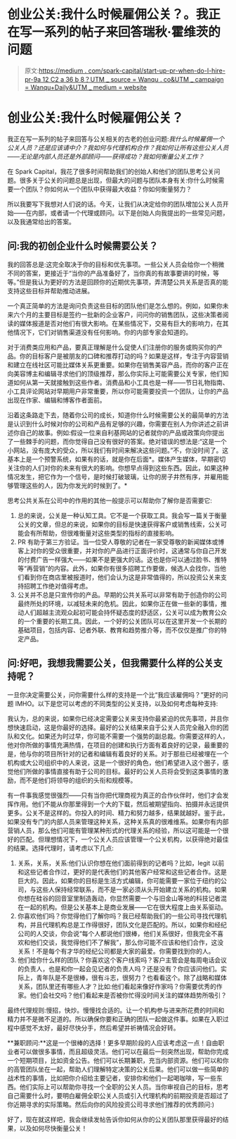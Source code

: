 # 创业公关:我什么时候雇佣公关？。我正在写一系列的帖子来回答瑞秋·霍维茨的问题

> 原文:[https://medium . com/spark-capital/start-up-pr-when-do-I-hire-pr-9a 12 C2 a 36 b 8？UTM _ source = Wanqu . co&UTM _ campaign = Wanqu+Daily&UTM _ medium = website](https://medium.com/spark-capital/start-up-pr-when-do-i-hire-pr-9a12c2a36b8?utm_source=wanqu.co&utm_campaign=Wanqu+Daily&utm_medium=website)

# 创业公关:我什么时候雇佣公关？

我正在写一系列的帖子来回答与公关相关的古老的创业问题:*我什么时候雇佣一个公关人员？还是应该请中介？我如何与代理机构合作？我如何让所有这些公关人员——无论是内部人员还是外部顾问——获得成功？我如何衡量公关工作？*



在 Spark Capital，我花了很多时间帮助我们的创始人和他们的团队思考公关问题。很多关于公关的问题总是出现，但最大的问题与团队本身有关:你什么时候需要一个团队？你如何从一个团队中获得最大收益？你如何衡量努力？

所以我要写下我想对人们说的话。今天，让我们从决定给你的团队增加公关人员开始——在内部，或者请一个代理或顾问。以下是创始人向我提出的一些常见问题，以及我通常给出的答案。

## 问:我的初创企业什么时候需要公关？

我的回答总是:这完全取决于你的目标和优先事项。一些公关人员会给你一个稍微不同的答案，更接近于“当你的产品准备好了，当你真的有故事要讲的时候，等等。”但是我认为更好的方法是回顾你的近期优先事项，弄清楚公共关系是否真的能支持这些目标并帮助推动进展。

一个真正简单的方法是询问负责这些目标的团队他们是怎么想的。例如，如果你未来六个月的主要目标是签约一批新的企业客户，问问你的销售团队，这些决策者阅读的媒体报道是否对他们有很大影响。在某些情况下，交易有巨大的影响力，在其他情况下，它们对销售渠道没有任何影响。你的内部专家会知道的。

对于消费类应用和产品，要真正理解是什么促使人们注册你的服务或购买你的产品。你的目标客户是被朋友的口碑和推荐打动的吗？如果是这样，专注于内容营销和建立在线社区可能比媒体关系更重要。如果你在销售美容产品，而你的客户正在向美容博主和编辑寻求他们的顶级推荐，那么你实际上可能需要公关专家，他们知道如何从第一天就接触到这些作者。消费品和小工具也是一样——节日礼物指南、小工具评论网站对早期用户非常重要，所以你可能需要投资一个团队，让你的产品出现在作家、编辑和博客作者面前。

沿着这条路走下去，随着你公司的成长，知道你什么时候需要公关的最简单的方法是认识到什么时候对你的公司和产品有足够的兴趣，你需要在别人为你讲述之前讲述你自己的故事。例如:假设一位来自利基网站的记者就你的产品或政策向你提出了一些棘手的问题，而你觉得自己没有很好的答案。绝对错误的想法是:“这是一个小网站，没有庞大的受众，所以我们有时间来解决这些问题。”不，你没时间了。这基本上是一个预警系统，如果有的话，就是你在后面*。媒体产生媒体，早期密切关注你的人们对你的未来有很大的影响。你想早点得到这些东西。因此，如果这种情况发生，把它作为一个信号，是时候打破玻璃，让你的房子井然有序，并雇用能够管理这些的人，因为你发光的时候到了。*

思考公共关系在公司中的作用的其他一般提示可以帮助你了解你是否需要它:

1.  总的来说，公关是一种认知工具。它不是一个获取工具。我会写一篇关于衡量公关的文章，但总的来说，如果你的目标是快速获得客户或销售线索，公关可能会有所帮助，但很难衡量对这些类型的指标的直接影响。
2.  PR 有助于第三方验证。当一位受人尊敬的记者在一家受尊敬的新闻媒体或博客上对你的受众很重要，并对你的产品进行正面评价时，这通常与你自己开发的付费广告一样强大——如果不是更强大的话。这也是你可以通过脸书、推特等“再营销”的内容。此外，如果你有很多招聘工作要做，候选人会找你，当他们看到你在商店里被报道时，他们会认为这是非常值得的，所以投资公关来支持招聘工作绝对值得考虑。
3.  公关并不总是只宣传你的产品。早期的公共关系可以非常有助于创造你的公司最终所处的环境，以减轻未来的危机。因此，如果你正在做一些新的事情，推动人们超越主流观众起初可能会持怀疑态度的舒适区，公关可以成为教育公众的一个重要的长期工具。因此，一个好的公关团队可以在这里开发一个长期的基础项目，包括内容、记者外联、教育和趋势推介等，而不仅仅是推广你的特定产品。

## 问:好吧，我想我需要公关，但我需要什么样的公关支持呢？

一旦你决定需要公关，问你需要什么样的支持是一个比“我应该雇佣吗？”更好的问题 IMHO。以下是您可以考虑的不同类型的公关支持，以及如何考虑每种支持:

我认为，总的来说，如果你已经决定需要公关来支持你最紧迫的优先事项，并且你想快速启动，这是你最好的选择。最好的公关结果来自于公关人员完全融入你的团队和文化。如果还为时过早，你可能不需要一个强势的副总裁。你需要这样的人，他对你所做的事情充满热情，在项目的创建和执行方面有着良好的记录，最重要的是，他与你的项目所针对的记者和编辑有着良好的关系。对于那些已经被埋在一个机构或大公司组织中的人来说，这是一个很好的角色，他们希望进入这个圈子，感觉他们所做的事情直接有助于公司的目标。最好的公关人员将会受到这类事情的激励，而不是他们将领导的组织的头衔和规模等。

有一件事我感觉很强烈——只有当你把代理商视为真正的合作伙伴时，他们才会发挥作用。他们不能从你那里得到一个大的下载，然后被期望指向、拍摄并永远提供更多。公关不是这样的。你投入的时间、精力和努力越多，结果就越好。鉴于此，如果没有专门的内部人员来管理这种关系，这种关系真的很难维系。如果你有内部营销人员，那么他们可能有管理某种形式的代理关系的经验，所以这可能是一个很好的匹配。但理想情况下，一个公关人员应该管理一个公关机构，以获得绝对最佳的结果。选择代理时，请考虑以下几点:

1.  关系，关系，关系:他们认识你想在他们面前得到的记者吗？比如，legit 以前和这些记者合作过，更好的是代表他们的其他客户经常和这些记者合作。这是巨大的。因此，如果你的目标是生活方式编辑，你可能需要一家位于纽约的公司，与这些人保持经常联系，而不是一家必须从头开始建立关系的机构。如果你想在硅谷的回音室里制造轰动，你显然需要一个与旧金山等地的科技记者混在一起的机构。但是公关基本上是商业发展——它在很大程度上由关系驱动。
2.  你喜欢他们吗？你觉得他们了解你吗？我已经帮助我们的一些公司寻找代理机构，并且代理机构总是工作得很好，团队文化是匹配的。所以，如果你和经纪公司的人交谈，你会说“每个人都说他们很棒，他们关系很好，但我完全不喜欢和他们交谈，我觉得他们不了解我”，那么你可能不应该和他们合作，这没关系！不是每个有才华的经纪公司都是大家的最爱。你需要找到你的人。
3.  他们给你什么样的团队？你喜欢这个客户线索吗？客户主管会是每周电话会议的负责人，也是和你一起会见记者的负责人吗？还是没有？你应该问他们。实际上，青年队是不是很棒，很有斗志，很努力？也看看这个。除了战略和媒体关系，团队里还有哪些人才？比如:他们看起来像好作家吗？你需要优秀的作家。他们会社交吗？他们看起来是否被你忙得没时间关注的媒体趋势所吸引？

最终代理规则:慢招，快炒。慢慢找合适的。让一个机构参与进来所花费的时间和精力并不是微不足道的。所以确保你要和正确的团队一起做这件事。如果在入职过程中感觉不太好，最好尽快分手，然后希望并祈祷情况会好转。

**兼职顾问:**这是一个很棒的选择！更多早期阶段的人应该考虑这一点！自由职业者可以做很多事情，而且超级灵活。他们可以在最后一刻突然出现，帮助你完成一个短期项目，比如资金公告。他们可以长期兼职，充当内部资源。他们可以和你的高管团队坐在一起，帮助人们理解特定决策的公关后果。他们可以做一些简单的战术性的事情，比如把你介绍给主要记者，安排你和他们一起喝咖啡，写一些东西。他们实际上可以帮助你寻找一个全职的公关人员。当你审视自己的目标，思考自己需要什么时，要明白雇佣全职公关人员或引入代理机构的前期投资是否超过了你近期寻求的实际策略。然后向你的风险投资公司寻求他们推荐的优秀顾问:)

好了，现在就这样吧，我会继续发帖告诉你如何从你的公关团队那里获得最好的结果，以及如何尽快衡量公关！

